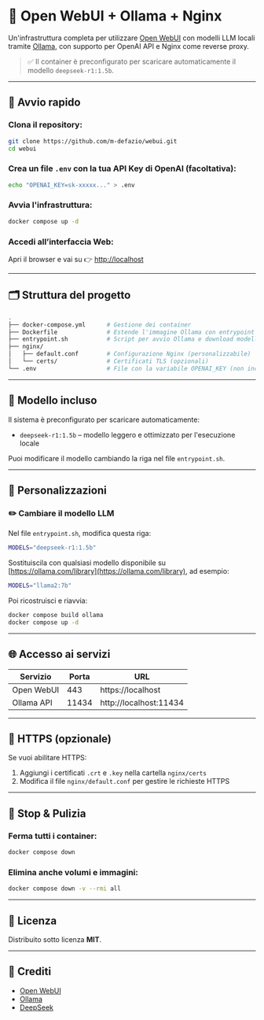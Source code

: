 # 🧠 Open WebUI + Ollama + Nginx

Un'infrastruttura completa per utilizzare [Open WebUI](https://github.com/open-webui/open-webui) con modelli LLM locali tramite [Ollama](https://ollama.com), con supporto per OpenAI API e Nginx come reverse proxy.

> ✅ Il container è preconfigurato per scaricare automaticamente il modello `deepseek-r1:1.5b`.

---

## 🚀 Avvio rapido

### Clona il repository:

```bash
git clone https://github.com/m-defazio/webui.git
cd webui
```

### Crea un file `.env` con la tua API Key di OpenAI (facoltativa):

```bash
echo "OPENAI_KEY=sk-xxxxx..." > .env
```

### Avvia l'infrastruttura:

```bash
docker compose up -d
```

### Accedi all’interfaccia Web:

Apri il browser e vai su 👉 [http://localhost](http://localhost)

---

## 🗂 Struttura del progetto

```bash
.
├── docker-compose.yml      # Gestione dei container
├── Dockerfile              # Estende l'immagine Ollama con entrypoint personalizzato
├── entrypoint.sh           # Script per avvio Ollama e download modelli
├── nginx/
│   ├── default.conf        # Configurazione Nginx (personalizzabile)
│   └── certs/              # Certificati TLS (opzionali)
└── .env                    # File con la variabile OPENAI_KEY (non incluso nel repo)
```
---

## 🧠 Modello incluso

Il sistema è preconfigurato per scaricare automaticamente:

- `deepseek-r1:1.5b` – modello leggero e ottimizzato per l'esecuzione locale

Puoi modificare il modello cambiando la riga nel file `entrypoint.sh`.

---

## 🔧 Personalizzazioni

### ✏️ Cambiare il modello LLM

Nel file `entrypoint.sh`, modifica questa riga:

```sh
MODELS="deepseek-r1:1.5b"
```
Sostituiscila con qualsiasi modello disponibile su [https://ollama.com/library](https://ollama.com/library), ad esempio:

```sh
MODELS="llama2:7b"
```
Poi ricostruisci e riavvia:

```bash
docker compose build ollama
docker compose up -d
```
---

## 🌐 Accesso ai servizi

| Servizio     | Porta | URL                    |
|--------------|-------|------------------------|
| Open WebUI   | 443   | https://localhost      |
| Ollama API   | 11434 | http://localhost:11434 |

---

## 🔐 HTTPS (opzionale)

Se vuoi abilitare HTTPS:

1. Aggiungi i certificati `.crt` e `.key` nella cartella `nginx/certs`
2. Modifica il file `nginx/default.conf` per gestire le richieste HTTPS

---

## 🛑 Stop & Pulizia

### Ferma tutti i container:

```bash
docker compose down
```
### Elimina anche volumi e immagini:

```bash
docker compose down -v --rmi all
```
---

## 📃 Licenza

Distribuito sotto licenza **MIT**.

---

## 🙌 Crediti

- [Open WebUI](https://github.com/open-webui/open-webui)
- [Ollama](https://ollama.com)
- [DeepSeek](https://huggingface.co/deepseek-ai)
